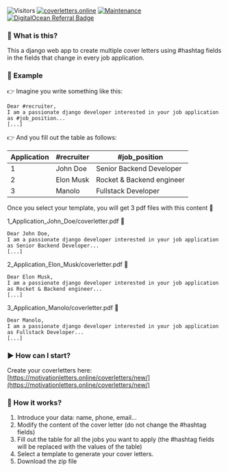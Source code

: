 ![Visitors](https://visitor-badge.laobi.icu/badge?page_id=ramiboutas.coverletters.visitor-badge) [![coverletters.online](https://img.shields.io/website-up-down-green-red/http/monip.org.svg)](https://coverletters.online) [![Maintenance](https://img.shields.io/badge/Maintained%3F-yes-green.svg)](https://github.com/ramiboutas/) [![DigitalOcean Referral Badge](https://web-platforms.sfo2.digitaloceanspaces.com/WWW/Badge%203.svg)](https://www.digitalocean.com/?refcode=f1af247b90c6&utm_campaign=Referral_Invite&utm_medium=Referral_Program&utm_source=badge)

### :information_desk_person: What is this?

This a django web app to create multiple cover letters using #hashtag fields in the fields that change in every job application.

### :pencil: Example

:point_right: Imagine you write something like this:
~~~
Dear #recruiter,
I am a passionate django developer interested in your job application as #job_position...
[...]
~~~
:point_right: And you fill out the table as follows:

| Application | #recruiter | #job_position             |
|-------------|------------|---------------------------|
| 1           | John Doe   | Senior Backend Developer   |
| 2           | Elon Musk  | Rocket & Backend engineer |
| 3           | Manolo     | Fullstack Developer       |

Once you select your template, you will get 3 pdf files with this content :open_file_folder:

1_Application_John_Doe/coverletter.pdf :page_facing_up:
~~~
Dear John Doe,
I am a passionate django developer interested in your job application as Senior Backend Developer...
[...]
~~~

2_Application_Elon_Musk/coverletter.pdf :page_facing_up:
~~~
Dear Elon Musk,
I am a passionate django developer interested in your job application as Rocket & Backend engineer...
[...]
~~~

3_Application_Manolo/coverletter.pdf :page_facing_up:
~~~
Dear Manolo,
I am a passionate django developer interested in your job application as Fullstack Developer...
[...]
~~~

### :arrow_forward: How can I start?

Create your coverletters here: [https://motivationletters.online/coverletters/new/](https://motivationletters.online/coverletters/new/)

### :scroll: How it works?

1. Introduce your data: name, phone, email...
2. Modify the content of the cover letter (do not change the #hashtag fields)
3. Fill out the table for all the jobs you want to apply (the #hashtag fields will be replaced with the values of the table)
4. Select a template to generate your cover letters.
5. Download the zip file

